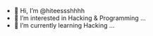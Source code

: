 - 👋 Hi, I’m @hiteessshhhh
- 👀 I’m interested in Hacking & Programming ...
- 🌱 I’m currently learning Hacking ...

<!---
hiteessshhhh/hiteessshhhh is a ✨ special ✨ repository because its `README.md` (this file) appears on your GitHub profile.
You can click the Preview link to take a look at your changes.
--->
